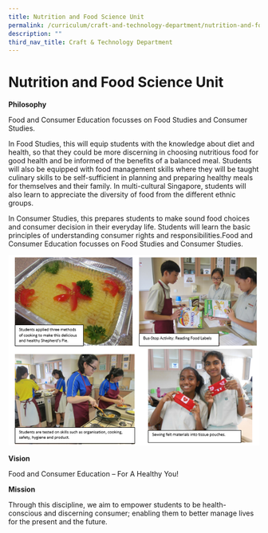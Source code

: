```yaml
---
title: Nutrition and Food Science Unit
permalink: /curriculum/craft-and-technology-department/nutrition-and-food-science-unit/
description: ""
third_nav_title: Craft & Technology Department
---
```

# **Nutrition and Food Science Unit**

  

**Philosophy**

Food and Consumer Education focusses on Food Studies and Consumer Studies.

In Food Studies, this will equip students with the knowledge about diet and health, so that they could be more discerning in choosing nutritious food for good health and be informed of the benefits of a balanced meal. Students will also be equipped with food management skills where they will be taught culinary skills to be self-sufficient in planning and preparing healthy meals for themselves and their family. In multi-cultural Singapore, students will also learn to appreciate the diversity of food from the different ethnic groups.

In Consumer Studies, this prepares students to make sound food choices and consumer decision in their everyday life. Students will learn the basic principles of understanding consumer rights and responsibilities.Food and Consumer Education focusses on Food Studies and Consumer Studies.

![](/images/fce.png)

**Vision**

Food and Consumer Education – For A Healthy You!

**Mission**

Through this discipline, we aim to empower students to be health-conscious and discerning consumer; enabling them to better manage lives for the present and the future.